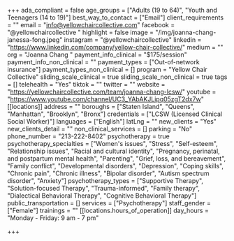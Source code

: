 +++
ada_compliant = false
age_groups = ["Adults (19 to 64)", "Youth and Teenagers (14 to 19)"]
best_way_to_contact = ["Email"]
client_requirements = ""
email = "info@yellowchaircollective.com"
facebook = "@yellowchaircollective "
highlight = false
image = "/img/joanna-chang-janessa-fong.jpeg"
instagram = "@yellowchaircollective"
linkedin = "https://www.linkedin.com/company/yellow-chair-collective/"
medium = ""
org = "Joanna Chang "
payment_info_clinical = "$175/session"
payment_info_non_clinical = ""
payment_types = ["Out-of-network insurance"]
payment_types_non_clinical = []
program = "Yellow Chair Collective"
sliding_scale_clinical = true
sliding_scale_non_clinical = true
tags = []
telehealth = "Yes"
tiktok = ""
twitter = ""
website = "https://yellowchaircollective.com/team/joanna-chang-lcsw/"
youtube = "https://www.youtube.com/channel/UC3_YAbAKJLipq05zgT2dx7w"
[[locations]]
address = ""
boroughs = ["Staten Island", "Queens", "Manhattan", "Brooklyn", "Bronx"]
credentials = ["LCSW (Licensed Clinical Social Worker)"]
languages = ["English"]
latLng = ""
new_clients = "Yes"
new_clients_detail = ""
non_clinical_services = []
parking = "No"
phone_number = "213-222-8402"
psychotherapy = true
psychotherapy_specialties = ["Women's issues", "Stress", "Self-esteem", "Relationship issues", "Racial and cultural identity", "Pregnancy, perinatal, and postpartum mental health", "Parenting", "Grief, loss, and bereavement", "Family conflict", "Developmental disorders", "Depression", "Coping skills", "Chronic pain", "Chronic illness", "Bipolar disorder", "Autism spectrum disorder", "Anxiety"]
psychotherapy_types = ["Supportive Therapy", "Solution-focused Therapy", "Trauma-informed", "Family therapy", "Dialectical Behavioral Therapy", "Cognitive Behavioral Therapy"]
public_transportation = []
services = ["Psychotherapy"]
staff_gender = ["Female"]
trainings = ""
[[locations.hours_of_operation]]
day_hours = "Monday - Friday: 9 am - 7 pm"

+++
